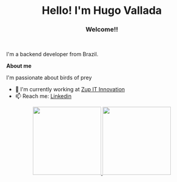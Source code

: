 <h1 align = "center"> Hello! I'm Hugo Vallada </h1>
<h3 align = "center"> Welcome!! </h3>

<br />

I'm a backend developer from Brazil.

**About me**

I'm passionate about birds of prey


- 🏢 I'm currently working at [Zup IT Innovation](https://www.zup.com.br/)
- 📫 Reach me: [Linkedin](https://www.linkedin.com/in/hugo-vallada/)

<div align = "center">
<a href="https://github.com/hugovallada">
<img height="180rem" src="https://github-readme-stats.vercel.app/api?username=hugovallada&show_icons=true&theme=shades-of-purple&include_all_commits=true&count_private=true&rank_icon=github"/>
<img height="180rem" src="https://github-readme-stats.vercel.app/api/top-langs/?username=hugovallada&layout=compact&langs_count=10&theme=shades-of-purple"/>
</div>
  
  <!-- [![Hugo Vallada](https://github-readme-medium.vercel.app/?username=valladahugo)](https://medium.com/@valladahugo) -->


<!--
**hugovallada/hugovallada** is a ✨ _special_ ✨ repository because its `README.md` (this file) appears on your GitHub profile.

Here are some ideas to get you started:

- 🔭 I’m currently working on ...
- 🌱 I’m currently learning ...
- 👯 I’m looking to collaborate on ...
- 🤔 I’m looking for help with ...
- 💬 Ask me about ...
- 📫 How to reach me: ...
- 😄 Pronouns: ...
- ⚡ Fun fact: ...
-->
